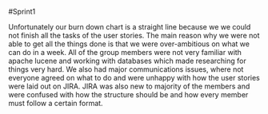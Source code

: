 #Sprint1

Unfortunately our burn down chart is a straight line because we we could not finish all the tasks of the user stories. The main reason why we were not able to get all the things done is that we were over-ambitious on what we can do in a week. All of the group members were not very familiar with apache lucene and working with databases which made researching for things very hard. We also had major communications issues, where not everyone agreed on what to do and were unhappy with how the user stories were laid out on JIRA. JIRA was also new to majority of the members and were confused with how the structure should be and how every member must follow a certain format. 